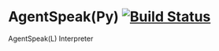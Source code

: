 # AgentSpeak(Py) [![Build Status](https://travis-ci.org/andrellsantos/agentspeak-py.svg)](https://travis-ci.org/andrellsantos/agentspeak-py)
AgentSpeak(L) Interpreter
